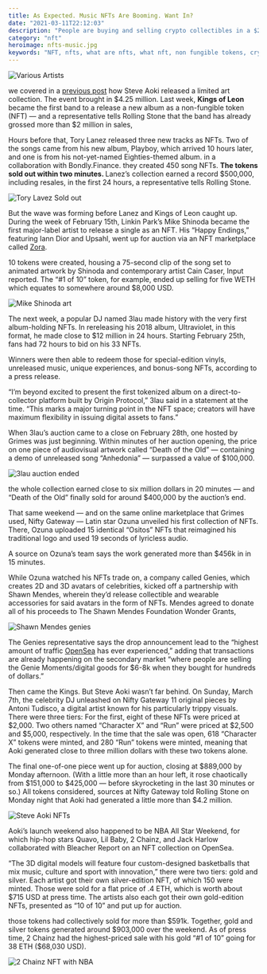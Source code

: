```yaml
---
title: As Expected. Music NFTs Are Booming. Want In?
date: "2021-03-11T22:12:03"
description: "People are buying and selling crypto collectibles in a $250 million market. Shawn Mendes, Grimes, and Tory Lanez are just a few celebrities who’ve jumped aboard the crypto train to release exclusive digital goods. turning the Internet into a futuristic, fine-art auction house on crack"
category: "nft"
heroimage: nfts-music.jpg
keywords: "NFT, nfts, what are nfts, what nft, non fungible tokens, crypto art, cryptokitties, cryptopunks, openseea"
---
```


![Various Artists](./nfts-music.jpg)

we covered in a [previous post](https://digincome.com/nfts/steve-aoki-nft/) how Steve Aoki released a limited art collection. The event brought in $4.25 million. Last week, <strong> Kings of Leon </strong> became the first band to a release a new album as a non-fungible token (NFT) — and a representative tells Rolling Stone that the band has already grossed more than $2 million in sales,

Hours before that, Tory Lanez released three new tracks as NFTs. Two of the songs came from his new album, Playboy, which arrived 10 hours later, and one is from his not-yet-named Eighties-themed album. in a collaboration with Bondly.Finance. they created 450 song NFTs.
<strong > The tokens sold out within two minutes. </strong> Lanez’s collection earned a record $500,000, including resales, in the first 24 hours, a representative tells Rolling Stone.

![Tory Lavez Sold out](./tory-soldout.png)

But the wave was forming before Lanez and Kings of Leon caught up. During the week of February 15th, Linkin Park’s Mike Shinoda became the first major-label artist to release a single as an NFT. His “Happy Endings,” featuring Iann Dior and Upsahl, went up for auction via an NFT marketplace called [Zora](https://zora.co).

10 tokens were created, housing a 75-second clip of the song set to animated artwork by Shinoda and contemporary artist Cain Caser, Input reported. The “#1 of 10” token, for example, ended up selling for five WETH which equates to somewhere around $8,000 USD.

![Mike Shinoda art](Mike-Shinoda.jpg)

The next week, a popular DJ named 3lau made history with the very first album-holding NFTs. In rereleasing his 2018 album, Ultraviolet, in this format, he made close to $12 million in 24 hours. Starting February 25th, fans had 72 hours to bid on his 33 NFTs.

Winners were then able to redeem those for special-edition vinyls, unreleased music, unique experiences, and bonus-song NFTs, according to a press release.

“I’m beyond excited to present the first tokenized album on a direct-to-collector platform built by Origin Protocol,” 3lau said in a statement at the time. “This marks a major turning point in the NFT space; creators will have maximum flexibility in issuing digital assets to fans.”

When 3lau’s auction came to a close on February 28th, one hosted by Grimes was just beginning. Within minutes of her auction opening, the price on one piece of audiovisual artwork called “Death of the Old” — containing a demo of unreleased song “Anhedonia” — surpassed a value of $100,000.

![3lau auction ended](3lau-auction.jpg)

the whole collection earned close to six million dollars in 20 minutes — and “Death of the Old” finally sold for around $400,000 by the auction’s end.

That same weekend — and on the same online marketplace that Grimes used, Nifty Gateway — Latin star Ozuna unveiled his first collection of NFTs. There, Ozuna uploaded 15 identical “Ositos” NFTs that reimagined his traditional logo and used 19 seconds of lyricless audio.

A source on Ozuna’s team says the work generated more than $456k in in 15 minutes.

While Ozuna watched his NFTs trade on, a company called Genies, which creates 2D and 3D avatars of celebrities, kicked off a partnership with Shawn Mendes, wherein they’d release collectible and wearable accessories for said avatars in the form of NFTs. Mendes agreed to donate all of his proceeds to The Shawn Mendes Foundation Wonder Grants,

![Shawn Mendes genies](mendes-genies.jpg)

The Genies representative says the drop announcement lead to the “highest amount of traffic [OpenSea](https://opensea.io?ref=0x008d8c1adf0ece93d7a4464854c50590e0c3f0db) has ever experienced,” adding that transactions are already happening on the secondary market “where people are selling the Genie Moments/digital goods for $6-8k when they bought for hundreds of dollars.”

Then came the Kings. But Steve Aoki wasn’t far behind. On Sunday, March 7th, the celebrity DJ unleashed on Nifty Gateway 11 original pieces by Antoni Tudisco, a digital artist known for his particularly trippy visuals. There were three tiers: For the first, eight of these NFTs were priced at $2,000. Two others named “Character X” and “Run” were priced at $2,500 and $5,000, respectively. In the time that the sale was open, 618 “Character X” tokens were minted, and 280 “Run” tokens were minted, meaning that Aoki generated close to three million dollars with these two tokens alone.

The final one-of-one piece went up for auction, closing at $889,000 by Monday afternoon. (With a little more than an hour left, it rose chaotically from $151,000 to $425,000 — before skyrocketing in the last 30 minutes or so.) All tokens considered, sources at Nifty Gateway told Rolling Stone on Monday night that Aoki had generated a little more than $4.2 million.

![Steve Aoki NFTs](./steve-aoki.jpg)

Aoki’s launch weekend also happened to be NBA All Star Weekend, for which hip-hop stars Quavo, Lil Baby, 2 Chainz, and Jack Harlow collaborated with Bleacher Report on an NFT collection on OpenSea.

“The 3D digital models will feature four custom-designed basketballs that mix music, culture and sport with innovation,” there were two tiers: gold and silver. Each artist got their own silver-edition NFT, of which 150 were minted. Those were sold for a flat price of .4 ETH, which is worth about $715 USD at press time. The artists also each got their own gold-edition NFTs, presented as “10 of 10” and put up for auction.

those tokens had collectively sold for more than $591k. Together, gold and silver tokens generated around $903,000 over the weekend. As of press time, 2 Chainz had the highest-priced sale with his gold “#1 of 10” going for 38 ETH ($68,030 USD).

![2 Chainz NFT with NBA](./2-Chainz-NFT-basketball.jpg)
